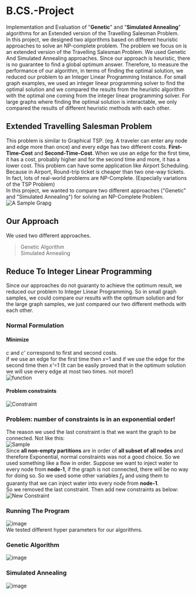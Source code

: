 # B.CS.-Project
Implementation and Evaluation of "**Genetic**" and "**Simulated Annealing**" algorithms for an Extended version of the Travelling Salesman Problem. <br>
In this project, we designed two algorithms based on different heuristic approaches to solve an NP-complete problem. The problem we focus on is an extended version of the Travelling Salesman Problem. We used Genetic And Simulated Annealing approaches. Since our approach is heuristic, there is no guarantee to find a global optimum answer. Therefore, to measure the performance of our algorithm, in terms of finding the optimal solution, we reduced our problem to an Integer Linear Programming Instance. For small graph examples, we used an integer linear programming solver to find the optimal solution and we compared the results from the heuristic algorithm with the optimal one coming from the integer linear programming solver. For large graphs where finding the optimal solution is interactable, we only  compared the results of different heuristic methods with each other. <br>

## Extended Travelling Salesman Problem
This problem is similar to Graphical TSP. (eg. A traveler can enter any node and edge more than once) and every edge has two different costs. **First-Time-Cost** and **Second-Time-Cost**. When we use an edge for the first time, it has a cost, probably higher and for the second time and more, it has a lower cost. This problem can have some application like Airport Scheduling. Because in Airport, Round-trip ticket is cheaper than two one-way tickets. <br>
In fact, lots of real-world problems are NP-Complete. (Especially variations of the TSP Problem) <br>
In this project, we wanted to compare two different approaches ("Genetic" and "Simulated Annealing") for solving an NP-Complete Problem. <br>
![A Sample Grapg](/Images/a-simple-graph.bmp)
 
 ## Our Approach
 We used two different approaches.
 > Genetic Algorithm <br>
 > Simulated Annealing <br>

 ## Reduce To Integer Linear Programming
 Since our approaches do not guaranty to achieve the optimum result, we reduced our problem to Integer Linear Programming.  So in small graph samples, we could compare our results with the optimum solution and for the large graph samples, we just compared our two different methods with each other.
 <br>
 ### Normal Formulation
 #### Minimize <br>
 *c* and *c'* correspond to first and second costs. <br>
 if we use an edge for the first time then *x*=1 and if we use the edge for the second time then *x'*=1 (It can be easily proved that in the optimum solution we will use every edge at most two times. not more!) <br> 
![function](/Images/formula-1.bmp) 
 #### Problem constraints <br>
![Constraint](/Images/constraint.bmp)

### Problem: number of constraints is in an exponential order! 
The reason we used the last constraint is that we want the graph to be connected. Not like this:<br>
![Sample](/Images/lip-probelm.bmp) <br>
Since **all non-empty partitions** are in order of **all subset of all nodes** and therefore Exponential, normal constraints was not a good choice. So we used something like a flow in order. Suppose we want to inject water to every node from **node-1**, if the graph is not connected, there will be no way for doing so. So we used some other variables *f<sub>ij</sub>* and using them to guaranty that we can inject water into every node from **node-1**. <br>
So we removed the last constraint. Then add new constraints as below:<br>
![New Constraint](/Images/new-condition.bmp)

### Running The Program
![image](/Images/an-output.bmp) <br>
We tested different hyper parameters for our algorithms. 
### Genetic Algorithm
![image](/Images/genetic-pop-cost.bmp) <br>
### Simulated Annealing
![image](/Images/simulated-annealing-iteration-costt.bmp) <br>


